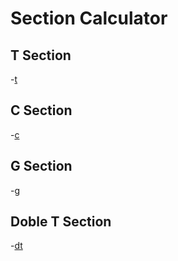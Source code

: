 # Section Calculator

## T Section
-[t](https://raw.githubusercontent.com/Dgloor/section-calculator/main/capturas/t.png)

## C Section
-[c](https://raw.githubusercontent.com/Dgloor/section-calculator/main/capturas/c.png)

## G Section
-[g](https://raw.githubusercontent.com/Dgloor/section-calculator/main/capturas/g.png)

## Doble T Section
-[dt](https://raw.githubusercontent.com/Dgloor/section-calculator/main/capturas/dt.png)
